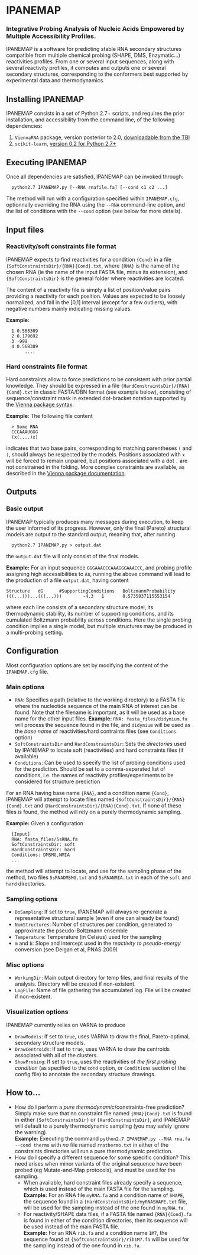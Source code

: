 # IPANEMAP
### Integrative Probing Analysis of Nucleic Acids Empowered by Multiple Accessibility Profiles.

IPANEMAP is a software for predicting stable RNA secondary structures compatible from multiple chemical probing (SHAPE, DMS, Enzymatic...)  reactivities profiles. From one or several input sequences, along with several reactivity profiles, it computes and outputs one or several secondary structures, corresponding to the conformers best supported by experimental data and thermodynamics.

## Installing IPANEMAP

IPANEMAP consists in a set of Python 2.7+ scripts, and requires the prior installation, and accessibility from the command line, of the following dependencies:
1. `ViennaRNA` package, version posterior to 2.0, [downloadable from the TBI](https://www.tbi.univie.ac.at/RNA/#download "Download the Vienna package")
2. `scikit-learn`, [version 0.2 for Python 2.7+](https://scikit-learn.org/stable/install.html "Download scikit-learn")

## Executing IPANEMAP

Once all dependencies are satisfied, IPANEMAP can be invoked through: 

      python2.7 IPANEMAP.py [--RNA rnafile.fa] [--cond c1 c2 ...]

The method will run with a configuration specified within `IPANEMAP.cfg`, optionnally overriding the RNA using the `--RNA` command-line option, and the  list of conditions with the `--cond` option (see below for more details).

## Input files

### Reactivity/soft constraints file format
IPANEMAP expects to find reactivities for a condition `{Cond}` in  a file `{SoftConstraintsDir}/{RNA}{Cond}.txt`, where `{RNA}` is the name of the chosen RNA (ie the name of the input FASTA file, minus its extension), and `{SoftConstraintsDir}` is the general folder where reactivities are located. 

The content of a reactivity file is simply a list of position/value pairs providing a reactivity for each position. 
Values are expected to be loosely normalized, and fall in the [0,1] interval (except for a few outliers), with negative numbers mainly indicating missing values.


**Example:**

      1	0.568309
      2	0.179692
      3	-999
      4	0.568389
           ....


### Hard constraints file format
Hard constraints allow to force predictions to be consistent with prior partial knowledge. They should be expressed in a file `{HardConstraintsDir}/{RNA}{Cond}.txt` in classic FASTA/DBN format (see example below), consisting of sequence/constraint mask in extended dot-bracket notation supported by the [Vienna package syntax](https://www.tbi.univie.ac.at/RNA/RNAfold.1.html).

**Example**: The following file content

      > Some RNA
      CCCAAAUGGG
      (x(....)x)
     
indicates that two base pairs, corresponding to matching parentheses `(` and `)`, should always be respected by the models. 
Positions associated with `x` will be forced to remain unpaired, but positions associated with a dot `.` are not constrained in the folding.
More complex constraints are available, as described in the [Vienna package documentation](https://www.tbi.univie.ac.at/RNA/RNAfold.1.html).

## Outputs

### Basic output
IPANEMAP typically produces many messages during execution, to keep the user informed of its progress.
However, only the final (Pareto) structural models are output to the standard output, meaning that, after running

      python2.7 IPANEMAP.py > output.dat
      
the `output.dat` file will only consist of the final models.

**Example:** For an input sequence `GGGAAACCCAAAGGGAAACCC`, and probing profile assigning high accessibilities to `A`s, running the above command will lead to the production of a file `output.dat`, having content

    Structure   dG      #SupportingConditions   BoltzmannProbability
    (((...)))...(((...)))        -4.3   1       0.5735037115553154

where each line consists of a secondary structure model, its thermodynamic stability, its number of supporting conditions, and its cumulated Boltzmann probability across conditions. Here the single probing condition implies a single model, but multiple structures may be produced in a multi-probing setting.

## Configuration
Most configuration options are set by modifying the content of the `IPANEMAP.cfg` file.

### Main options
 - `RNA`: Specifies a path (relative to the working directory) to a FASTA file where the nucleotide sequence of the main RNA of interest can be found. Note that the filename is important, as it will be used as a base name for the other input files. **Example:** `RNA: fasta_files/didymium.fa` will process the sequence found in the file, and `didymium` will be used as the *base name* of reactivities/hard contraints files (see `Conditions` option)
 - `SoftConstraintsDir` and `HardConstraintsDir`: Sets the *directories* used by IPANEMAP to locate soft (reactivities) and hard constraints files (if available)
 - `Conditions`: Can be used to specify the list of probing conditions used for the prediction. Should be set to a comma-separated list of conditions, i.e. the names of reactivity profiles/experiments to be considered for structure prediction
 
For an RNA having base name `{RNA}`, and a condition name `{Cond}`, IPANEMAP will attempt to locate files named `{SoftConstraintsDir}/{RNA}{Cond}.txt` and `{HardConstraintsDir}/{RNA}{Cond}.txt`. If none of these files is found, the method will rely on a purely thermodynamic sampling.

**Example:** Given a configuration
 
      [Input] 
      RNA: fasta_files/5sRNA.fa
      SoftConstraintsDir: soft
      HardConstraintsDir: hard
      Conditions: DMSMG,NMIA
      ...
   
the method will attempt to locate, and use for the sampling phase of the method, two files `5sRNADMSMG.txt` and `5sRNANMIA.txt` in each of the `soft` and `hard` directories.

### Sampling options
 - `DoSampling`: If set to `true`, IPANEMAP will always re-generate a representative structural sample (even if one can already be found)
 - `NumStructures`: Number of structures per condition, generated to approximate the pseudo-Boltzmann ensemble
 - `Temperature`: Temperature (in Celsius) used for the sampling
 - `m` and `b`: Slope and intercept used in the *reactivity to pseudo-energy* conversion (see Deigan et al, PNAS 2009)

### Misc options
 - `WorkingDir`: Main output directory for temp files, and final results of the analysis. Directory  will be created if non-existent.
 - `LogFile`: Name of file gathering the accumulated log. File will be created if non-existent.

### Visualization options
IPANEMAP currently relies on VARNA to produce
 - `DrawModels`: If set to `true`, uses VARNA to draw the final, Pareto-optimal, secondary structure models.
 - `DrawCentroids`: If set to `true`, uses VARNA to draw the centroids associated with all of the clusters.
 - `ShowProbing`:  If set to `true`, uses the reactivities of *the first probing condition* (as specified to the `cond` option, or  `Conditions` section of the config file) to annotate the secondary structure drawings.

## How to...
 - How do I perform a *pure thermodynamic*/constraints-free prediction? 
 Simply make sure that no constraint file named `{RNA}{Cond}.txt` is found in either `{SoftConstraintsDir}` or `{HardConstraintsDir}`, and IPANEMAP will default to a purely thermodynamic sampling (you may safely ignore the warning).  
 **Example:** Executing the command `python2.7 IPANEMAP.py --RNA rna.fa --cond thermo` with *no* file named `rnathermo.txt` in either of the constraints directories will run a pure thermodynamic prediction.
 - How do I specify a different sequence for some specific condition? This need arises when minor variants of the original sequence have been probed (eg Mutate-and-Map protocols), and must be used for the sampling.
    - When available, hard constraint files already specify a sequence, which is used instead of the main FASTA file for the sampling.  
     **Example:** For an RNA file `myRNA.fa` and a condition name of `SHAPE`, the sequence found in a `{HardConstraintsDir}/myRNASHAPE.txt` file, will be used for the sampling instead of the one found in `myRNA.fa`.
    - For reactivity/SHAPE data files, if a FASTA file named `{RNA}{Cond}.fa` is found in either of the condition directories, then its sequence will be used instead of the main FASTA file.  
    **Example:** For an RNA  `rib.fa` and a condition name `1M7`, the sequence found at `{SoftConstraintsDir}/rib1M7.fa` will be used for the sampling instead of the one found in `rib.fa`.
 
